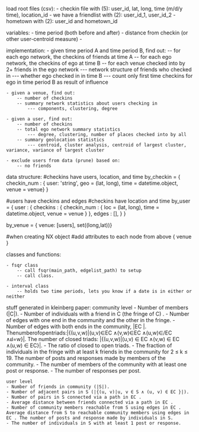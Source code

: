load root files (csv):
    - checkin file with (5): user_id, lat, long, time (m/d/y time), location_id
    - we have a friendlist with (2): user_id_1, user_id_2
    - hometown with (2): user_id and hometown_id

variables:
    - time period (both before and after)
    - distance from checkin (or other user-centroid measure)
    - 

implementation: 
    - given time period A and time period B, find out:
        -- for each ego network, the checkins of friends at time A
        -- for each ego network, the checkins of ego at time B
        -- for each venue checked into by 2+ friends in the ego network
            --- network structure of friends who checked in
            --- whether ego checked in in time B
        --- count only first time checkins for ego in time period B as result of influence

    - given a venue, find out:
        -- number of checkins
        -- summary network statistics about users checking in
            --- components, clustering, degree

    - given a user, find out:
        -- number of checkins
        -- total ego network summary statistics
            --- degree, clustering, number of places checked into by all
        -- summary geolocation statistics
            --- centroid, cluster analysis, centroid of largest cluster, variance, variance of largest cluster

    - exclude users from data (prune) based on:
        -- no friends

    


data structure:
#checkins have users, location, and time
by_checkin = { 
    checkin_num : { user: 'string', geo  = (lat, long), time = datetime.object, venue = venue} }


#users have checkins and edges
#checkins have location and time
by_user = { 
    user : { 
        checkins : { 
            checkin_num : { loc = (lat, long), time = datetime.object, venue = venue } 
        }, 
    edges : [], 
    } 
}

by_venue = { venue: [users], set((long,lat))}

#when creating NX object
#add attributes to each node from above
{ venue }


classes and functions:

    - fsqr class
        -- call fsqr(main_path, edgelist_path) to setup
        -- call class.

    - interval class
        -- holds two time periods, lets you know if a date is in either or neither


stuff generated in kleinberg paper:
    community level
    - Number of members (|C|).
    - Number of individuals with a friend in C (the fringe of C) .
    - Number of edges with one end in the community and the other in the fringe.
    - Number of edges with both ends in the community, |EC |. Thenumberofopentriads:|{(u,v,w)|(u,v)∈EC ∧(v,w)∈EC ∧(u,w)∈/EC ∧u̸=w}|. The number of closed triads: |{(u,v,w)|(u,v) ∈ EC ∧(v,w) ∈ EC ∧(u,w) ∈ EC}|.
    - The ratio of closed to open triads.
    - The fraction of individuals in the fringe with at least k friends in the community for 2 ≤ k ≤ 19. The number of posts and responses made by members of the community.
    - The number of members of the community with at least one post or response.
    - The number of responses per post.
    
    user level
    - Number of friends in community (|S|).
    - Number of adjacent pairs in S (|{(u, v)|u, v ∈ S ∧ (u, v) ∈ EC }|).
    - Number of pairs in S connected via a path in EC .
    - Average distance between friends connected via a path in EC .
    - Number of community members reachable from S using edges in EC . Average distance from S to reachable community members using edges in EC . The number of posts and response made by individuals in S.
    - The number of individuals in S with at least 1 post or response.